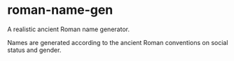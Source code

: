 # roman-name-gen

A realistic ancient Roman name generator.

Names are generated according to the ancient Roman conventions on social status and gender.
